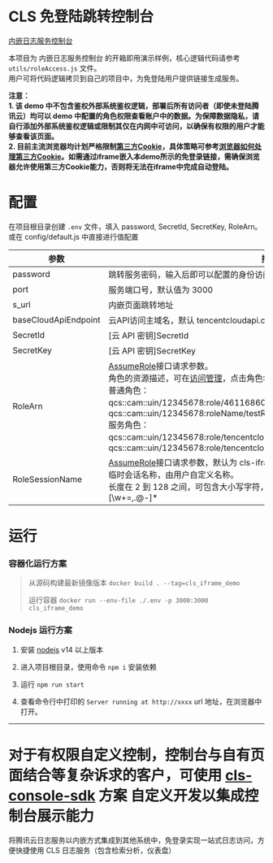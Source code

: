 # CLS 免登陆跳转控制台

[内嵌日志服务控制台]

本项目为 内嵌日志服务控制台 的开箱即用演示样例，核心逻辑代码请参考 `utils/roleAccess.js` 文件。<br />
用户可将代码逻辑拷贝到自己的项目中，为免登陆用户提供链接生成服务。

**注意：**<br/>
**1. 该 demo 中不包含鉴权外部系统鉴权逻辑，部署后所有访问者（即使未登陆腾讯云）均可以 demo 中配置的角色权限查看账户中的数据。为保障数据隐私，请自行添加外部系统鉴权逻辑或限制其仅在内网中可访问，以确保有权限的用户才能够查看该页面。**<br/>
**2. 目前主流浏览器均计划严格限制[第三方Cookie](https://developer.mozilla.org/zh-CN/docs/Web/Privacy/Guides/Third-party_cookies)，具体策略可参考[浏览器如何处理第三方Cookie](https://developer.mozilla.org/zh-CN/docs/Web/Privacy/Guides/Third-party_cookies#%E6%B5%8F%E8%A7%88%E5%99%A8%E5%A6%82%E4%BD%95%E5%A4%84%E7%90%86%E7%AC%AC%E4%B8%89%E6%96%B9_cookie)。如需通过iframe嵌入本demo所示的免登录链接，需确保浏览器允许使用第三方Cookie能力，否则将无法在iframe中完成自动登陆。**<br/>

# 配置

在项目根目录创建 `.env` 文件，填入 password, SecretId, SecretKey, RoleArn。
或在 config/default.js 中直接进行值配置

| 参数                  | 描述                                                                                                                                                                                                                                                                                                                        |
|----------------------|---------------------------------------------------------------------------------------------------------------------------------------------------------------------------------------------------------------------------------------------------------------------------------------------------------------------------|
| password             | 跳转服务密码，输入后即可以配置的身份访问控制台                                                                                                                                                                                                                                                                                                   |
| port                 | 服务端口号，默认值为 3000                                                                                                                                                                                                                                                                                                           |
| s_url                | 内嵌页面跳转地址                                                                                                                                                                                                                                                                                                                  |
| baseCloudApiEndpoint | 云API访问主域名，默认 tencentcloudapi.com                                                                                                                                                                                                                                                                                                             |
| SecretId             | [云 API 密钥]SecretId                                                                                                                                                                                                                                                                                                        |
| SecretKey            | [云 API 密钥]SecretKey                                                                                                                                                                                                                                                                                                       |
| RoleArn              | [AssumeRole]接口请求参数。<br>角色的资源描述，可在[访问管理]，点击角色名获取。<br>普通角色：<br>qcs::cam::uin/12345678:role/4611686018427397919、qcs::cam::uin/12345678:roleName/testRoleName<br>服务角色：<br>qcs::cam::uin/12345678:role/tencentcloudServiceRole/4611686018427397920、qcs::cam::uin/12345678:role/tencentcloudServiceRoleName/testServiceRoleName |
| RoleSessionName      | [AssumeRole]接口请求参数，默认为 cls-iframe。<br>临时会话名称，由用户自定义名称。<br>长度在 2 到 128 之间，可包含大小写字符，数字以及特殊字符：=,.@-。 正则为：[\w+=,.@-]\*                                                                                                                                                                                                        |

# 运行

### 容器化运行方案

> 从源码构建最新镜像版本
> `docker build . --tag=cls_iframe_demo`
>
> 运行容器
> `docker run --env-file ./.env -p 3000:3000 cls_iframe_demo`

### Nodejs 运行方案

1. 安装 [nodejs] v14 以上版本

2. 进入项目根目录，使用命令 `npm i` 安装依赖

3. 运行 `npm run start`

4. 查看命令行中打印的 `Server running at http://xxxx` url 地址，在浏览器中打开。

[云api密钥]: https://console.cloud.tencent.com/capi
[assumerole]: https://cloud.tencent.com/document/product/598/33164
[访问管理]: https://console.cloud.tencent.com/cam/role
[内嵌日志服务控制台]: https://cloud.tencent.com/document/product/614/45742
[nodejs]: https://nodejs.org/

---

# 对于有权限自定义控制，控制台与自有页面结合等复杂诉求的客户，可使用 [cls-console-sdk](https://github.com/TencentCloud/cls-console-sdk) 方案 自定义开发以集成控制台展示能力

将腾讯云日志服务以内嵌方式集成到其他系统中，免登录实现一站式日志访问，方便快捷使用 CLS 日志服务（包含检索分析，仪表盘）
